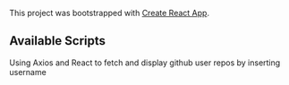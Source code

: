 This project was bootstrapped with [Create React App](https://github.com/facebook/create-react-app).

## Available Scripts

Using Axios and React to fetch and display github user repos by inserting username
